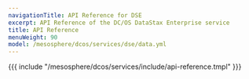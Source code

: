 ```yaml
---
navigationTitle: API Reference for DSE
excerpt: API Reference of the DC/OS DataStax Enterprise service
title: API Reference
menuWeight: 90
model: /mesosphere/dcos/services/dse/data.yml
---
```


{{{ include "/mesosphere/dcos/services/include/api-reference.tmpl" }}}
